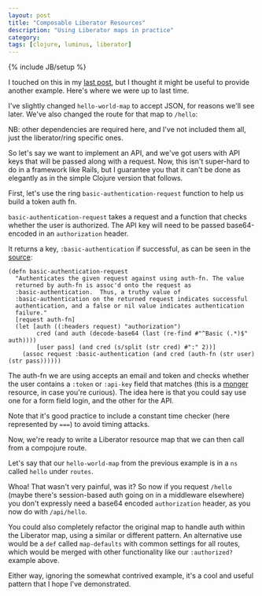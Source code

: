 ```yaml
---
layout: post
title: "Composable Liberator Resources"
description: "Using Liberator maps in practice"
category: 
tags: [clojure, luminus, liberator]
---
```

{% include JB/setup %}

I touched on this in my [last post](https://the-frey.github.io/2016/07/29/more-sane-liberator-resources-with-multiple-content-types), but I thought it might be useful to provide another example. Here's where we were up to last time.

I've slightly changed `hello-world-map` to accept JSON, for reasons we'll see later. We've also changed the route for that map to `/hello`:

<script src="https://gist.github.com/the-frey/2462fbcad44b86343a0ac4de3e7e431c.js"></script>

NB: other dependencies are required here, and I've not included them all, just the liberator/ring specific ones.

So let's say we want to implement an API, and we've got users with API keys that will be passed along with a request. Now, this isn't super-hard to do in a framework like Rails, but I guarantee you that it can't be done as elegantly as in the simple Clojure version that follows. 

First, let's use the ring `basic-authentication-request` function to help us build a token auth fn. 

`basic-authentication-request` takes a request and a function that checks whether the user is authorized. The API key will need to be passed base64-encoded in an `authorization` header.

<script src="https://gist.github.com/the-frey/f63cc3afad17f39d81994fdff518bd49.js"></script>

It returns a key, `:basic-authentication` if successful, as can be seen in the [source](https://github.com/remvee/ring-basic-authentication/blob/master/src/ring/middleware/basic_authentication.clj#L34):

```
(defn basic-authentication-request
  "Authenticates the given request against using auth-fn. The value
  returned by auth-fn is assoc'd onto the request as
  :basic-authentication.  Thus, a truthy value of
  :basic-authentication on the returned request indicates successful
  authentication, and a false or nil value indicates authentication
  failure."
  [request auth-fn]
  (let [auth ((:headers request) "authorization")
        cred (and auth (decode-base64 (last (re-find #"^Basic (.*)$" auth))))
        [user pass] (and cred (s/split (str cred) #":" 2))]
    (assoc request :basic-authentication (and cred (auth-fn (str user) (str pass))))))

```

The auth-fn we are using accepts an email and token and checks whether the user contains a `:token` or `:api-key` field that matches (this is a [monger](http://clojuremongodb.info/) resource, in case you're curious). The idea here is that you could say use one for a form field login, and the other for the API.

Note that it's good practice to include a constant time checker (here represented by `===`) to avoid timing attacks.

<script src="https://gist.github.com/the-frey/984004340228575c875503b55b6240d0.js"></script>

Now, we're ready to write a Liberator resource map that we can then call from a compojure route.

Let's say that our `hello-world-map` from the previous example is in a `ns` called `hello` under `routes`.

<script src="https://gist.github.com/the-frey/088f929c612f63385247234259188abd.js"></script>

Whoa! That wasn't very painful, was it? So now if you request `/hello` (maybe there's session-based auth going on in a middleware elsewhere) you don't expressly need a base64 encoded `authorization` header, as you now do with `/api/hello`.

You could also completely refactor the original map to handle auth within the Liberator map, using a similar or different pattern. An alternative use would be a `def` called `map-defaults` with common settings for all routes, which would be merged with other functionality like our `:authorized?` example above.

Either way, ignoring the somewhat contrived example, it's a cool and useful pattern that I hope I've demonstrated.
